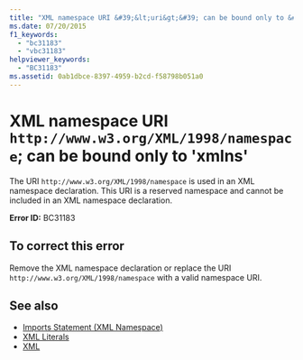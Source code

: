 ```yaml
---
title: "XML namespace URI &#39;&lt;uri&gt;&#39; can be bound only to &#39;xmlns&#39;"
ms.date: 07/20/2015
f1_keywords: 
  - "bc31183"
  - "vbc31183"
helpviewer_keywords: 
  - "BC31183"
ms.assetid: 0ab1dbce-8397-4959-b2cd-f58798b051a0
---
```

# XML namespace URI `http://www.w3.org/XML/1998/namespace`; can be bound only to &#39;xmlns&#39;
The URI `http://www.w3.org/XML/1998/namespace` is used in an XML namespace declaration. This URI is a reserved namespace and cannot be included in an XML namespace declaration.  
  
 **Error ID:** BC31183  
  
## To correct this error  
  
Remove the XML namespace declaration or replace the URI `http://www.w3.org/XML/1998/namespace` with a valid namespace URI.  
  
## See also

- [Imports Statement (XML Namespace)](../../../visual-basic/language-reference/statements/imports-statement-xml-namespace.md)  
- [XML Literals](../../../visual-basic/language-reference/xml-literals/index.md)  
- [XML](../../../visual-basic/programming-guide/language-features/xml/index.md)
